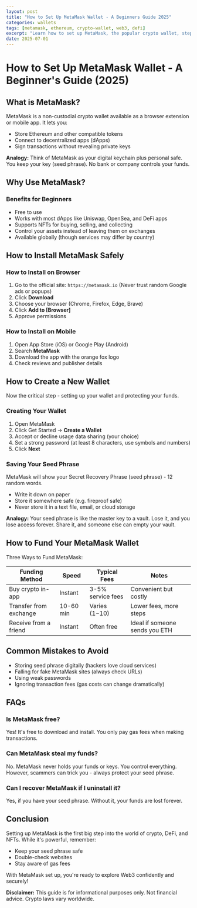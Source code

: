 ```yaml
---
layout: post
title: "How to Set Up MetaMask Wallet - A Beginners Guide 2025"
categories: wallets
tags: [metamask, ethereum, crypto-wallet, web3, defi]
excerpt: "Learn how to set up MetaMask, the popular crypto wallet, step by step for storing Ethereum, NFTs, and connecting to dApps."
date: 2025-07-01
---
```


# How to Set Up MetaMask Wallet - A Beginner's Guide (2025)

## What is MetaMask?

MetaMask is a non-custodial crypto wallet available as a browser extension or mobile app. It lets you:

- Store Ethereum and other compatible tokens
- Connect to decentralized apps (dApps)
- Sign transactions without revealing private keys

**Analogy:** Think of MetaMask as your digital keychain plus personal safe. You keep your key (seed phrase). No bank or company controls your funds.

## Why Use MetaMask?

### Benefits for Beginners

- Free to use
- Works with most dApps like Uniswap, OpenSea, and DeFi apps
- Supports NFTs for buying, selling, and collecting
- Control your assets instead of leaving them on exchanges
- Available globally (though services may differ by country)

## How to Install MetaMask Safely

### How to Install on Browser

1. Go to the official site: `https://metamask.io` (Never trust random Google ads or popups)
2. Click ​**Download**
3. Choose your browser (Chrome, Firefox, Edge, Brave)
4. Click ​**Add to [Browser]**
5. Approve permissions

### How to Install on Mobile

1. Open App Store (iOS) or Google Play (Android)
2. Search ​**MetaMask**
3. Download the app with the orange fox logo
4. Check reviews and publisher details

## How to Create a New Wallet

Now the critical step - setting up your wallet and protecting your funds.

### Creating Your Wallet

1. Open MetaMask
2. Click Get Started → ​**Create a Wallet**
3. Accept or decline usage data sharing (your choice)
4. Set a strong password (at least 8 characters, use symbols and numbers)
5. Click ​**Next**

### Saving Your Seed Phrase

MetaMask will show your Secret Recovery Phrase (seed phrase) - 12 random words.

- Write it down on paper
- Store it somewhere safe (e.g. fireproof safe)
- Never store it in a text file, email, or cloud storage

**Analogy:** Your seed phrase is like the master key to a vault. Lose it, and you lose access forever. Share it, and someone else can empty your vault.

## How to Fund Your MetaMask Wallet

Three Ways to Fund MetaMask:

| Funding Method | Speed | Typical Fees | Notes |
| --- | --- | --- | --- |
| Buy crypto in-app | Instant | 3-5% service fees | Convenient but costly |
| Transfer from exchange | 10-60 min | Varies ($1-$10) | Lower fees, more steps |
| Receive from a friend | Instant | Often free | Ideal if someone sends you ETH |

## Common Mistakes to Avoid

- Storing seed phrase digitally (hackers love cloud services)
- Falling for fake MetaMask sites (always check URLs)
- Using weak passwords
- Ignoring transaction fees (gas costs can change dramatically)

## FAQs

### Is MetaMask free?
Yes! It's free to download and install. You only pay gas fees when making transactions.

### Can MetaMask steal my funds?
No. MetaMask never holds your funds or keys. You control everything. However, scammers can trick you - always protect your seed phrase.

### Can I recover MetaMask if I uninstall it?
Yes, if you have your seed phrase. Without it, your funds are lost forever.

## Conclusion

Setting up MetaMask is the first big step into the world of crypto, DeFi, and NFTs. While it's powerful, remember:

- Keep your seed phrase safe
- Double-check websites
- Stay aware of gas fees

With MetaMask set up, you're ready to explore Web3 confidently and securely!

**Disclaimer:** This guide is for informational purposes only. Not financial advice. Crypto laws vary worldwide.
